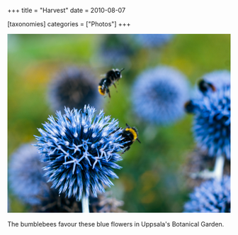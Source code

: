 +++
title = "Harvest"
date = 2010-08-07

[taxonomies]
categories = ["Photos"]
+++

![Harvest](harvest.jpeg)

The bumblebees favour these blue flowers in Uppsala's Botanical Garden.
